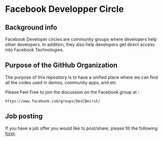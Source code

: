 # Facebook Developper Circle
## Background info
Facebook Developer circles are community groups where developers help other developers. In addition, they also help developers get direct access into Facebook Technologies. 

## Purpose of the GitHub Organization
The purpose of this repository is to have a unified place where we can find all the codes used in demos, community apps, and etc

Please Feel Free to join the discussion on the Facebook group at :

    https://www.facebook.com/groups/DevCBeirut/
    
## Job posting
If you have a job offer you would like to post/share, please fill the following [form](https://devcbeirut.typeform.com/to/Y2PiM0).

